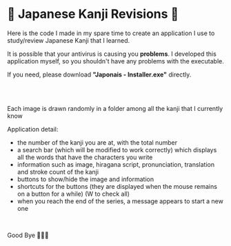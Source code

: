 # :white_flower: Japanese Kanji Revisions :white_flower:
Here is the code I made in my spare time to create an application I use to study/review Japanese Kanji that I learned.

It is possible that your antivirus is causing you **problems**. I developed this application myself, so you shouldn't have any problems with the executable.

If you need, please download **"Japonais - Installer.exe"** directly.

<br/><br/>

Each image is drawn randomly in a folder among all the kanji that I currently know

Application detail:
  - the number of the kanji you are at, with the total number
  - a search bar (which will be modified to work correctly) which displays all the words that have the characters you write
  - information such as image, hiragana script, pronunciation, translation and stroke count of the kanji
  - buttons to show/hide the image and information
  - shortcuts for the buttons (they are displayed when the mouse remains on a button for a while) (W to check all)
  - when you reach the end of the series, a message appears to start a new one

<br/>

Good Bye :wave::wave::wave:
